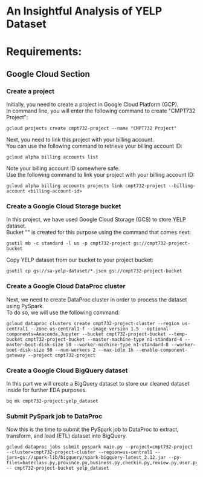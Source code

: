 # An Insightful Analysis of YELP Dataset

# Requirements:

## Google Cloud Section
### Create a project
Initially, you need to create a project in Google Cloud Platform (GCP). <br/>
In command line, you will enter the following command to create "CMPT732 Project":<br/>
```
gcloud projects create cmpt732-project --name "CMPT732 Project" 
```
Next, you need to link this project with your billing account.<br/>
You can use the following command to retrieve your billing account ID:<br/>
```
gcloud alpha billing accounts list
```
Note your billing account ID somewhere safe.<br/>
Use the following command to link your project with your billing account ID:<br/>
```
gcloud alpha billing accounts projects link cmpt732-project --billing-account <billing-account-id>
```

### Create a Google Cloud Storage bucket 
In this project, we have used Google Cloud Storage (GCS) to store YELP dataset.<br/>
Bucket "" is created for this purpose using the command that comes next:<br/>
```
gsutil mb -c standard -l us -p cmpt732-project gs://cmpt732-project-bucket
```
Copy YELP dataset from our bucket to your project bucket:
```
gsutil cp gs://sa-yelp-dataset/*.json gs://cmpt732-project-bucket
```

### Create a Google Cloud DataProc cluster
Next, we need to create DataProc cluster in order to process the dataset using PySpark.<br/>
To do so, we will use the following command:<br/>
```
gcloud dataproc clusters create cmpt732-project-cluster --region us-central1 --zone us-central1-f --image-version 1.5 --optional-components=Anaconda,Jupyter --bucket cmpt732-project-bucket --temp-bucket cmpt732-project-bucket --master-machine-type n1-standard-4 --master-boot-disk-size 50 --worker-machine-type n1-standard-8 --worker-boot-disk-size 50 --num-workers 2 --max-idle 1h --enable-component-gateway --project cmpt732-project
```

### Create a Google Cloud BigQuery dataset
In this part we will create a BigQuery dataset to store our cleaned dataset inside for further EDA purposes.<br/>
```
bq mk cmpt732-project:yelp_dataset
```

### Submit PySpark job to DataProc
Now this is the time to submit the PySpark job to DataProc to extract, transform, and load (ETL) dataset into BigQuery.
```
gcloud dataproc jobs submit pyspark main.py --project=cmpt732-project --cluster=cmpt732-project-cluster --region=us-central1 --jars=gs://spark-lib/bigquery/spark-bigquery-latest_2.12.jar --py-files=baseclass.py,province.py,business.py,checkin.py,review.py,user.py -- cmpt732-project-bucket yelp_dataset
```